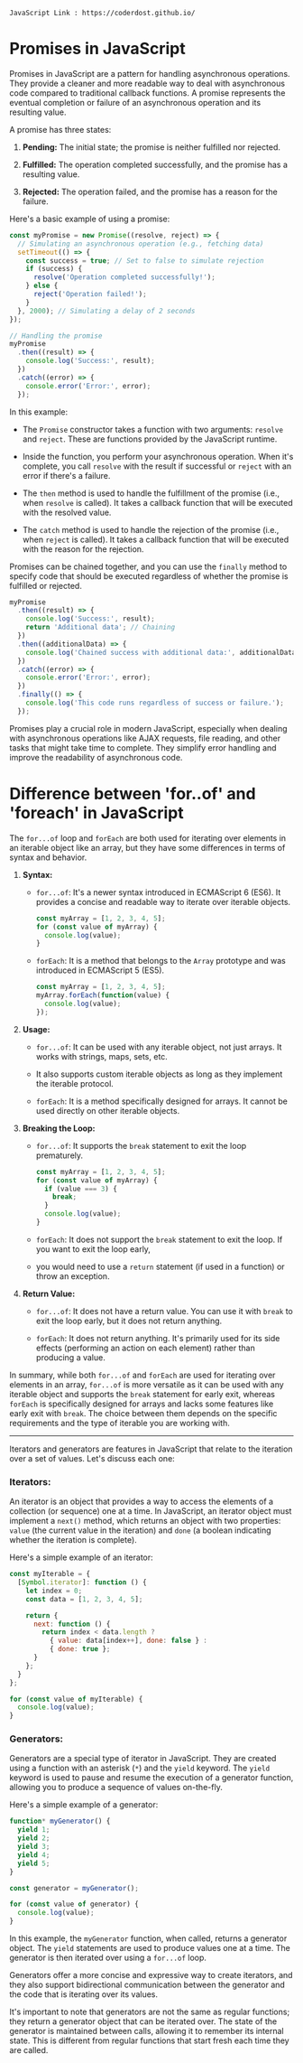 ```
JavaScript Link : https://coderdost.github.io/
```

# Promises in JavaScript

Promises in JavaScript are a pattern for handling asynchronous operations. They provide a cleaner and more readable way to deal with asynchronous code compared to traditional callback functions. A promise represents the eventual completion or failure of an asynchronous operation and its resulting value.

A promise has three states:

1. **Pending:** The initial state; the promise is neither fulfilled nor rejected.

2. **Fulfilled:** The operation completed successfully, and the promise has a resulting value.

3. **Rejected:** The operation failed, and the promise has a reason for the failure.

Here's a basic example of using a promise:

```javascript
const myPromise = new Promise((resolve, reject) => {
  // Simulating an asynchronous operation (e.g., fetching data)
  setTimeout(() => {
    const success = true; // Set to false to simulate rejection
    if (success) {
      resolve('Operation completed successfully!');
    } else {
      reject('Operation failed!');
    }
  }, 2000); // Simulating a delay of 2 seconds
});

// Handling the promise
myPromise
  .then((result) => {
    console.log('Success:', result);
  })
  .catch((error) => {
    console.error('Error:', error);
  });
```

In this example:

- The `Promise` constructor takes a function with two arguments: `resolve` and `reject`. These are functions provided by the JavaScript runtime.

- Inside the function, you perform your asynchronous operation. When it's complete, you call `resolve` with the result if successful or `reject` with an error if there's a failure.

- The `then` method is used to handle the fulfillment of the promise (i.e., when `resolve` is called). It takes a callback function that will be executed with the resolved value.

- The `catch` method is used to handle the rejection of the promise (i.e., when `reject` is called). It takes a callback function that will be executed with the reason for the rejection.

Promises can be chained together, and you can use the `finally` method to specify code that should be executed regardless of whether the promise is fulfilled or rejected.

```javascript
myPromise
  .then((result) => {
    console.log('Success:', result);
    return 'Additional data'; // Chaining
  })
  .then((additionalData) => {
    console.log('Chained success with additional data:', additionalData);
  })
  .catch((error) => {
    console.error('Error:', error);
  })
  .finally(() => {
    console.log('This code runs regardless of success or failure.');
  });
```

Promises play a crucial role in modern JavaScript, especially when dealing with asynchronous operations like AJAX requests, file reading, and other tasks that might take time to complete. They simplify error handling and improve the readability of asynchronous code.
















# Difference between 'for..of' and 'foreach' in JavaScript

The `for...of` loop and `forEach` are both used for iterating over elements in an iterable object like an array, 
but they have some differences in terms of syntax and behavior.

1. **Syntax:**
   - `for...of`: It's a newer syntax introduced in ECMAScript 6 (ES6). It provides a concise and readable way to iterate over iterable objects.
  
     ```javascript
     const myArray = [1, 2, 3, 4, 5];
     for (const value of myArray) {
       console.log(value);
     }
     ```

   - `forEach`: It is a method that belongs to the `Array` prototype and was introduced in ECMAScript 5 (ES5).

     ```javascript
     const myArray = [1, 2, 3, 4, 5];
     myArray.forEach(function(value) {
       console.log(value);
     });
     ```

2. **Usage:**
   - `for...of`: It can be used with any iterable object, not just arrays. It works with strings, maps, sets, etc.
   - It also supports custom iterable objects as long as they implement the iterable protocol.

   - `forEach`: It is a method specifically designed for arrays. It cannot be used directly on other iterable objects.

3. **Breaking the Loop:**
   - `for...of`: It supports the `break` statement to exit the loop prematurely.

     ```javascript
     const myArray = [1, 2, 3, 4, 5];
     for (const value of myArray) {
       if (value === 3) {
         break;
       }
       console.log(value);
     }
     ```

   - `forEach`: It does not support the `break` statement to exit the loop. If you want to exit the loop early,
   -  you would need to use a `return` statement (if used in a function) or throw an exception.

4. **Return Value:**
   - `for...of`: It does not have a return value. You can use it with `break` to exit the loop early, but it does not return anything.

   - `forEach`: It does not return anything. It's primarily used for its side effects (performing an action on each element) rather than producing a value.

In summary, while both `for...of` and `forEach` are used for iterating over elements in an array,
`for...of` is more versatile as it can be used with any iterable object and supports the `break` statement for early exit,
whereas `forEach` is specifically designed for arrays and lacks some features like early exit with `break`.
The choice between them depends on the specific requirements and the type of iterable you are working with.


-----------------------------------------------------------------------------------------------------------------------------------

Iterators and generators are features in JavaScript that relate to the iteration over a set of values. Let's discuss each one:

### Iterators:

An iterator is an object that provides a way to access the elements of a collection (or sequence) one at a time. In JavaScript, an iterator object must implement a `next()` method, which returns an object with two properties: `value` (the current value in the iteration) and `done` (a boolean indicating whether the iteration is complete).

Here's a simple example of an iterator:

```javascript
const myIterable = {
  [Symbol.iterator]: function () {
    let index = 0;
    const data = [1, 2, 3, 4, 5];

    return {
      next: function () {
        return index < data.length ?
          { value: data[index++], done: false } :
          { done: true };
      }
    };
  }
};

for (const value of myIterable) {
  console.log(value);
}
```

### Generators:

Generators are a special type of iterator in JavaScript. They are created using a function with an asterisk (`*`) and the `yield` keyword. The `yield` keyword is used to pause and resume the execution of a generator function, allowing you to produce a sequence of values on-the-fly.

Here's a simple example of a generator:

```javascript
function* myGenerator() {
  yield 1;
  yield 2;
  yield 3;
  yield 4;
  yield 5;
}

const generator = myGenerator();

for (const value of generator) {
  console.log(value);
}
```

In this example, the `myGenerator` function, when called, returns a generator object. The `yield` statements are used to produce values one at a time. The generator is then iterated over using a `for...of` loop.

Generators offer a more concise and expressive way to create iterators, and they also support bidirectional communication between the generator and the code that is iterating over its values.

It's important to note that generators are not the same as regular functions; they return a generator object that can be iterated over. The state of the generator is maintained between calls, allowing it to remember its internal state. This is different from regular functions that start fresh each time they are called.
